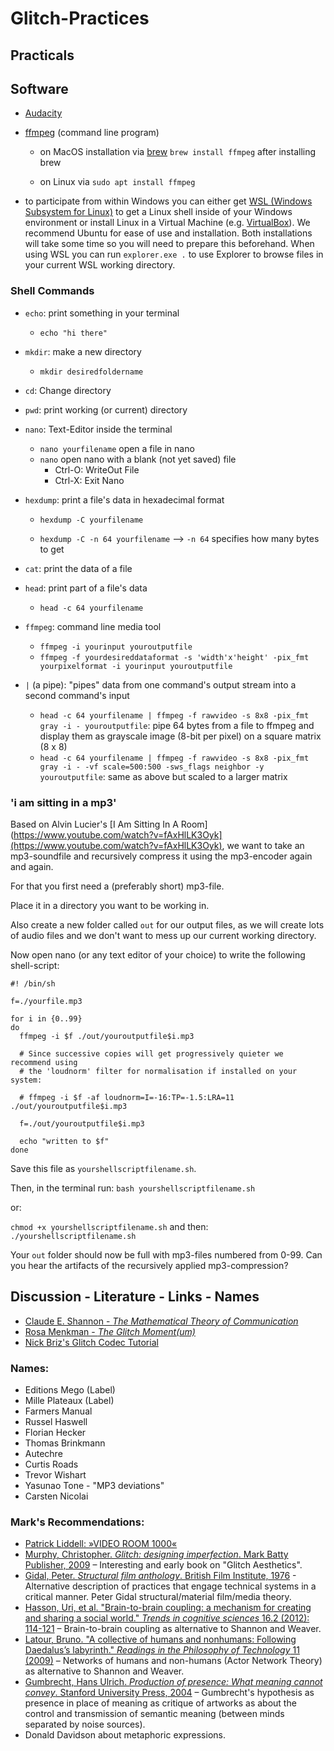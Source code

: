 
# Glitch-Practices

## Practicals

## Software

- [Audacity](https://www.audacity.de/)

- [ffmpeg](https://ffmpeg.org/download.html) (command line program)

  - on MacOS installation via [brew](https://brew.sh/)
     `brew install ffmpeg` after installing brew

  - on Linux via `sudo apt install ffmpeg`

- to participate from within Windows you can either get [WSL (Windows Subsystem for Linux)](https://docs.microsoft.com/de-de/windows/wsl/install-win10) to get a Linux shell inside of your Windows environment or install Linux in a Virtual Machine (e.g. [VirtualBox](https://www.virtualbox.org/)). We recommend Ubuntu for ease of use and installation. Both installations will take some time so you will need to prepare this beforehand. When using WSL you can run `explorer.exe .` to use Explorer to browse files in your current WSL working directory.

### Shell Commands

- `echo`:  print something in your terminal
	- `echo "hi there"`

- `mkdir`: make a new directory
	- `mkdir desiredfoldername`

- `cd`: Change directory
- `pwd`: print working (or current) directory
- `nano`: Text-Editor inside the terminal
	- `nano yourfilename` open a file in nano
	- `nano` open nano with a blank (not yet saved) file
		- Ctrl-O: WriteOut File
		- Ctrl-X: Exit Nano

- `hexdump`: print a file's data in hexadecimal format

	- `hexdump -C yourfilename`

	- `hexdump -C -n 64 yourfilename` --> `-n 64` specifies how many bytes to get

 - `cat`: print the data of a file
 - `head`: print part of a file's data
	-   `head -c 64 yourfilename`

- `ffmpeg`: command line media tool
	- `ffmpeg -i yourinput youroutputfile`
	- `ffmpeg -f yourdesireddataformat -s 'width'x'height' -pix_fmt yourpixelformat -i yourinput youroutputfile`

- `|` (a pipe): "pipes" data from one command's output stream into a second command's input
	- `head -c 64 yourfilename | ffmpeg -f rawvideo -s 8x8 -pix_fmt gray -i - youroutputfile`: pipe 64 bytes from a file to ffmpeg and display them as grayscale image (8-bit per pixel) on a square matrix (8 x 8)
	- `head -c 64 yourfilename | ffmpeg -f rawvideo -s 8x8 -pix_fmt gray -i - -vf scale=500:500 -sws_flags neighbor -y youroutputfile`: same as above but scaled to a larger matrix

### 'i am sitting in a mp3'

Based on Alvin Lucier's [I Am Sitting In A Room](https://www.youtube.com/watch?v=fAxHlLK3Oyk](https://www.youtube.com/watch?v=fAxHlLK3Oyk), we want to take an mp3-soundfile and recursively compress it using the mp3-encoder again and again.

For that you first need a (preferably short) mp3-file.

Place it in a directory you want to be working in.

Also create a new folder called `out` for our output files, as we will create lots of audio files and we don't want to mess up our current working directory.

Now open nano (or any text editor of your choice) to write the following shell-script:

```
#! /bin/sh

f=./yourfile.mp3

for i in {0..99}
do
  ffmpeg -i $f ./out/youroutputfile$i.mp3

  # Since successive copies will get progressively quieter we recommend using
  # the 'loudnorm' filter for normalisation if installed on your system:

  # ffmpeg -i $f -af loudnorm=I=-16:TP=-1.5:LRA=11 ./out/youroutputfile$i.mp3

  f=./out/youroutputfile$i.mp3

  echo "written to $f"
done
```

Save this file as `yourshellscriptfilename.sh`.

Then, in the terminal run:
`bash yourshellscriptfilename.sh`

or:

`chmod +x yourshellscriptfilename.sh`
and then:
`./yourshellscriptfilename.sh`

Your `out` folder should now be full with mp3-files numbered from 0-99. Can you hear the artifacts of the recursively applied mp3-compression?

## Discussion - Literature - Links - Names

- [Claude E. Shannon - _The Mathematical Theory of Communication_](https://archive.org/details/MathematicalTheoryOfCommunicationShannon)
- [Rosa Menkman - _The Glitch Moment(um)_](https://dpya.org/wiki/images/5/59/NN4_RosaMenkman.pdf)
- [Nick Briz's Glitch Codec Tutorial](http://nickbriz.com/glitchcodectutorial/)

### Names:

- Editions Mego (Label)
- Mille Plateaux (Label)
- Farmers Manual
- Russel Haswell
- Florian Hecker
- Thomas Brinkmann
- Autechre
- Curtis Roads
- Trevor Wishart
- Yasunao Tone - "MP3 deviations"
- Carsten Nicolai

### Mark's Recommendations:

- [Patrick Liddell: »VIDEO ROOM 1000«](https://mashable.com/2010/06/03/youtube-i-am-sitting/?europe=true)
- [Murphy, Christopher. _Glitch: designing imperfection_. Mark Batty Publisher, 2009](https://books.google.co.uk/books/about/Glitch.html?id=3r65PAAACAAJ&source=kp_book_description&redir_esc=y) – Interesting and early book on "Glitch Aesthetics".
- [Gidal, Peter. _Structural film anthology_. British Film Institute, 1976](http://markfell.com/hfg/misc_papers/Gidal_Peter_ed_Structural_Film_Anthology.pdf) - Alternative description of practices that engage technical systems in a critical manner. Peter Gidal structural/material film/media theory.
- [Hasson, Uri, et al. "Brain-to-brain coupling: a mechanism for creating and sharing a social world." _Trends in cognitive sciences_ 16.2 (2012): 114-121](http://markfell.com/hfg/misc_papers/Brain-to-brain%20coupling%20-%20a%20mechanism%20for%20creating%20and%20sharing%20a%20social%20world.pdf) – Brain-to-brain coupling as alternative to Shannon and Weaver.
- [Latour, Bruno. "A collective of humans and nonhumans: Following Daedalus’s labyrinth." _Readings in the Philosophy of Technology_ 11 (2009)](http://markfell.com/hfg/misc_papers/Latour-collective%20of%20humans%20and%20non%20humans.pdf) – Networks of humans and non-humans (Actor Network Theory) as alternative to Shannon and Weaver.
- [Gumbrecht, Hans Ulrich. _Production of presence: What meaning cannot convey_. Stanford University Press, 2004](https://www.sup.org/books/title/?id=1360) – Gumbrecht's hypothesis as presence in place of meaning as critique of artworks as about the control and transmission of semantic meaning (between minds separated by noise sources).
- Donald Davidson about metaphoric expressions.
